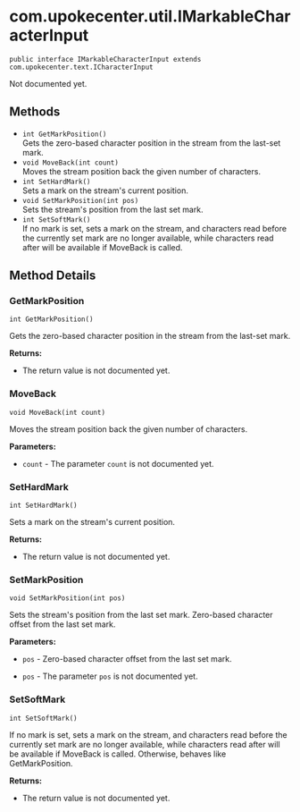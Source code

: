 # com.upokecenter.util.IMarkableCharacterInput

    public interface IMarkableCharacterInput extends com.upokecenter.text.ICharacterInput

Not documented yet.

## Methods

* `int GetMarkPosition()`<br>
 Gets the zero-based character position in the stream from the last-set mark.
* `void MoveBack​(int count)`<br>
 Moves the stream position back the given number of characters.
* `int SetHardMark()`<br>
 Sets a mark on the stream's current position.
* `void SetMarkPosition​(int pos)`<br>
 Sets the stream's position from the last set mark.
* `int SetSoftMark()`<br>
 If no mark is set, sets a mark on the stream, and characters read before the
 currently set mark are no longer available, while characters read
 after will be available if MoveBack is called.

## Method Details

### GetMarkPosition
    int GetMarkPosition()
Gets the zero-based character position in the stream from the last-set mark.

**Returns:**

* The return value is not documented yet.

### MoveBack
    void MoveBack​(int count)
Moves the stream position back the given number of characters.

**Parameters:**

* <code>count</code> - The parameter <code>count</code> is not documented yet.

### SetHardMark
    int SetHardMark()
Sets a mark on the stream's current position.

**Returns:**

* The return value is not documented yet.

### SetMarkPosition
    void SetMarkPosition​(int pos)
Sets the stream's position from the last set mark. <param name='pos'/>Zero-based character offset from the last set
 mark.

**Parameters:**

* <code>pos</code> - Zero-based character offset from the last set mark.

* <code>pos</code> - The parameter <code>pos</code> is not documented yet.

### SetSoftMark
    int SetSoftMark()
If no mark is set, sets a mark on the stream, and characters read before the
 currently set mark are no longer available, while characters read
 after will be available if MoveBack is called. Otherwise, behaves
 like GetMarkPosition.

**Returns:**

* The return value is not documented yet.
